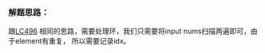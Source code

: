 ### 解题思路：
跟[LC496](https://leetcode.com/problems/next-greater-element-i/)
相同的思路，需要处理环，我们只需要将input nums扫描两遍即可，由于element有重复，
所以需要记录idx。